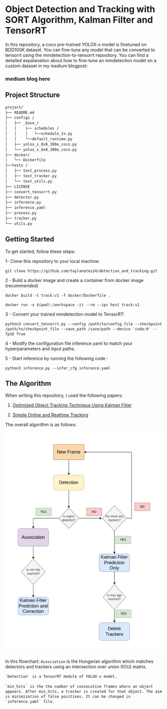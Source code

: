 # Object Detection and Tracking with SORT Algorithm, Kalman Filter and TensorRT

In this repository, a coco pre-trained YOLOX-x model is finetuned on BDD100K dataset. You can fine-tune any model that can be converted to tensorrt using the mmdetection-to-tensorrt repository. You can find a detailed expalanation about how to fine-tune an mmdetection model on a custom dataset in my medium blogpost:

### medium blog here

## Project Structure
```bash
project/
├── README.md
├── configs /
│   ├── _base_/
│   │    ├── schedules /
│   │    │   └──schedule_1x.py
│   │    └──default_runtime.py
│   ├── yolox_s_8x8_300e_coco.py
│   └── yolox_x_8x8_300e_coco.py
├── docker/
│   └── Dockerfile
├──tests /
│   ├── test_process.py
│   ├── test_tracker.py
│   └── test_utils.py
├── LICENSE
├── convert_tensorrt.py
├── detector.py
├── inference.py
├── inference.yaml
├── process.py
├── tracker.py
└── utils.py
```

## Getting Started
To get started, follow these steps:

1- Clone this repository to your local machine.

```
git clone https://github.com/taylanates24/detection_and_tracking.git
```
2 - Build a docker image and create a container from docker image  (recommended)

```
docker build -t track:v1 -f docker/Dockerfile .
```

```
docker run -v $(pwd):/workspace -it --rm --ipc host track:v1
```


3 - Convert your trained mmdetection model to TensorRT:

```
python3 convert_tensorrt.py --config /path/to/config_file --checkpoint /path/to/checkpoint_file --save_path /save/path --device 'cuda:0' --fp16 True

```

4 - Modify the configuration file inference.yaml to match your hyperparameters and input paths.

5 - Start inference by running the following code :

```
python3 inference.py --infer_cfg inference.yaml
```

## The Algorithm

When writing this repository, I used the following papers:

1) [Optimized Object Tracking Technique Using Kalman Filter](https://arxiv.org/abs/2103.05467)

2) [Simple Online and Realtime Tracking](https://arxiv.org/abs/1602.00763)

The overall algorithm is as follows:

![overall algorithm](pics/SORT.jpg)

In this flowchart:
    `Association` is the Hungarian algorithm which matches detectors and trackers using an intersection over union (IOU) matrix.

    `Detection` is a TensorRT module of YOLOX-x model.

    `min_hits` is the the number of consecutive frames where an object appears. After min_hits, a tracker is created for that object. The aim is minimization of false positives. It can be changed in `inference.yaml` file.